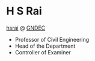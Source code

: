 # H S Rai

[hsrai](https://gndec.ac.in/faculty/?id=268) @ [GNDEC](https://gndec.ac.in/)

- Professor of Civil Engineering
- Head of the Department
- Controller of Examiner
